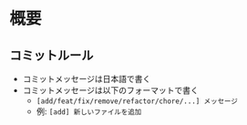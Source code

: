 # 概要

## コミットルール
- コミットメッセージは日本語で書く
- コミットメッセージは以下のフォーマットで書く
  - `[add/feat/fix/remove/refactor/chore/...] メッセージ`
  - 例: `[add] 新しいファイルを追加`
